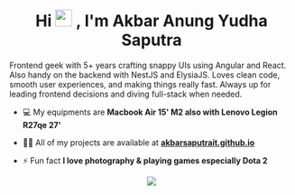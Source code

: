 <h1 align="center">Hi <img src="https://raw.githubusercontent.com/MartinHeinz/MartinHeinz/master/wave.gif" width="30px" height="30px">
, I'm Akbar Anung Yudha Saputra</h1>
<!-- <h3 align="center">A passionate frontend web developer from Malang, Indonesia</h3> -->
<p>Frontend geek with 5+ years crafting snappy UIs using Angular and React. Also handy on the backend with NestJS and ElysiaJS. Loves clean code, smooth user experiences, and making things really fast. Always up for leading frontend decisions and diving full-stack when needed.</p>

- 💻️ My equipments are **Macbook Air 15' M2 also with Lenovo Legion R27qe 27'**

- 👨‍💻 All of my projects are available at **[akbarsaputrait.github.io](https://akbarsaputrait.github.io/)**

- ⚡ Fun fact **I love photography & playing games especially Dota 2**

<p align="center">
  <a href="https://akbarsaputrait.github.io">
    <img src="https://skillicons.dev/icons?i=ts,react,angular,nuxt,nextjs,tailwind,nestjs,postgres,mysql,docker,bun" />
  </a>
</p>
